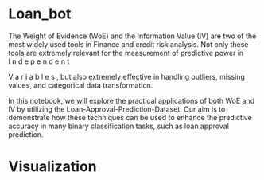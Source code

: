 # Loan_bot
The Weight of Evidence (WoE) and the Information Value (IV) are two of the most widely used tools in Finance and credit risk analysis. Not only these tools are extremely relevant for the measurement of predictive power in  
I
n
d
e
p
e
n
d
e
n
t
   
V
a
r
i
a
b
l
e
s
 , but also extremely effective in handling outliers, missing values, and categorical data transformation.

In this notebook, we will explore the practical applications of both WoE and IV by utilizing the Loan-Approval-Prediction-Dataset. Our aim is to demonstrate how these techniques can be used to enhance the predictive accuracy in many binary classification tasks, such as loan approval prediction.

 # Visualization
